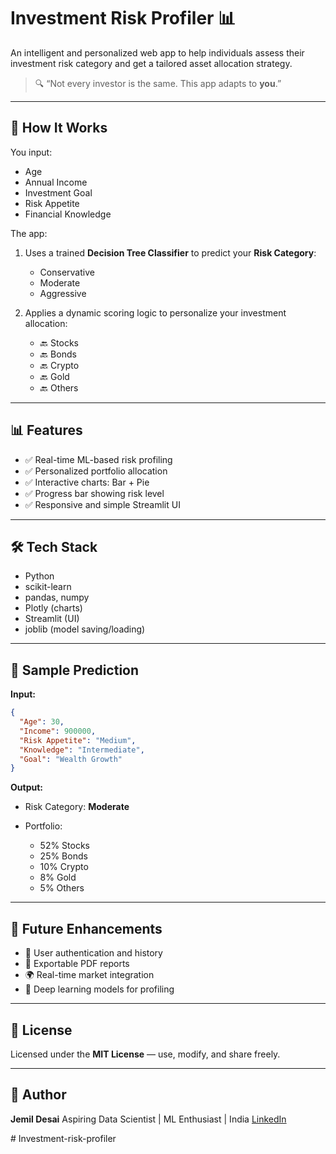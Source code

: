 # Investment Risk Profiler 📊

An intelligent and personalized web app to help individuals assess their investment risk category and get a tailored asset allocation strategy.

> 🔍 “Not every investor is the same. This app adapts to **you**.”

---


## 🧠 How It Works

You input:

* Age
* Annual Income
* Investment Goal
* Risk Appetite
* Financial Knowledge

The app:

1. Uses a trained **Decision Tree Classifier** to predict your **Risk Category**:

   * Conservative
   * Moderate
   * Aggressive
2. Applies a dynamic scoring logic to personalize your investment allocation:

   * 🔙 Stocks
   * 🔙 Bonds
   * 🔙 Crypto
   * 🔙 Gold
   * 🔙 Others

---

## 📊 Features

* ✅ Real-time ML-based risk profiling
* ✅ Personalized portfolio allocation
* ✅ Interactive charts: Bar + Pie
* ✅ Progress bar showing risk level
* ✅ Responsive and simple Streamlit UI

---

## 🛠️ Tech Stack

* Python
* scikit-learn
* pandas, numpy
* Plotly (charts)
* Streamlit (UI)
* joblib (model saving/loading)

---


## 💪 Sample Prediction

**Input:**

```json
{
  "Age": 30,
  "Income": 900000,
  "Risk Appetite": "Medium",
  "Knowledge": "Intermediate",
  "Goal": "Wealth Growth"
}
```

**Output:**

* Risk Category: **Moderate**
* Portfolio:

  * 52% Stocks
  * 25% Bonds
  * 10% Crypto
  * 8% Gold
  * 5% Others

---

## 🧪 Future Enhancements

* 🔐 User authentication and history
* 📄 Exportable PDF reports
* 🌍 Real-time market integration
* 🧠 Deep learning models for profiling

---

## 📄 License

Licensed under the **MIT License** — use, modify, and share freely.

---

## 💼 Author

**Jemil Desai**
Aspiring Data Scientist | ML Enthusiast | India
[LinkedIn](https://www.linkedin.com/in/jemil-desai/)

#   I n v e s t m e n t - r i s k - p r o f i l e r  
 